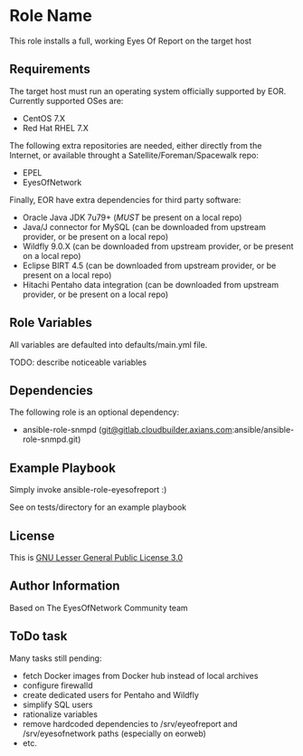 Role Name
=========

This role installs a full, working Eyes Of Report on the target host

Requirements
------------

The target host must run an operating system officially supported by EOR. Currently supported OSes are:
- CentOS 7.X
- Red Hat RHEL 7.X

The following extra repositories are needed, either directly from the Internet, or available throught a
Satellite/Foreman/Spacewalk repo:
- EPEL
- EyesOfNetwork

Finally, EOR have extra dependencies for third party software:
- Oracle Java JDK 7u79+ (*MUST* be present on a local repo)
- Java/J connector for MySQL (can be downloaded from upstream provider, or be present on a local repo)
- Wildfly 9.0.X (can be downloaded from upstream provider, or be present on a local repo)
- Eclipse BIRT 4.5 (can be downloaded from upstream provider, or be present on a local repo)
- Hitachi Pentaho data integration (can be downloaded from upstream provider, or be present on a local repo)

Role Variables
--------------

All variables are defaulted into defaults/main.yml file.

TODO: describe noticeable variables

Dependencies
------------

The following role is an optional dependency:
  - ansible-role-snmpd (git@gitlab.cloudbuilder.axians.com:ansible/ansible-role-snmpd.git)

Example Playbook
----------------

Simply invoke ansible-role-eyesofreport :)

See on tests/directory for an example playbook

License
-------

This is [GNU Lesser General Public License 3.0](lgpl-3.0.md)

Author Information
------------------

Based on The EyesOfNetwork Community team

ToDo task
---------

Many tasks still pending:
- fetch Docker images from Docker hub instead of local archives
- configure firewalld
- create dedicated users for Pentaho and Wildfly
- simplify SQL users
- rationalize variables
- remove hardcoded dependencies to /srv/eyeofreport and /srv/eyesofnetwork paths (especially on eorweb)
- etc. 
